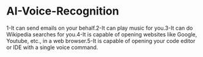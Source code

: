 # AI-Voice-Recognition
1-It can send emails on your behalf.2-It can play music for you.3-It can do Wikipedia searches for you.4-It is capable of opening websites like Google, Youtube, etc., in a web browser.5-It is capable of opening your code editor or IDE with a single voice command.
